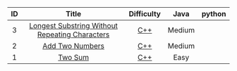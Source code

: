 |  ID  | Title | Difficulty |  Java  | python |
| :--: | :---: | :--------: | :----: | :----: | 
|3|[Longest Substring Without Repeating Characters](https://leetcode.com/problems/longest-substring-without-repeating-characters/)| [C++](./c++/longestSubstringWithoutRepeatingCharacters.cpp)|Medium|
|2|[Add Two Numbers](https://leetcode.com/problems/add-two-numbers/)| [C++](./c++/addTwoNumbers.cpp)|Medium|
|1|[Two Sum](https://leetcode.com/problems/two-sum/)| [C++](./c++/twoSum.cpp)|Easy|

